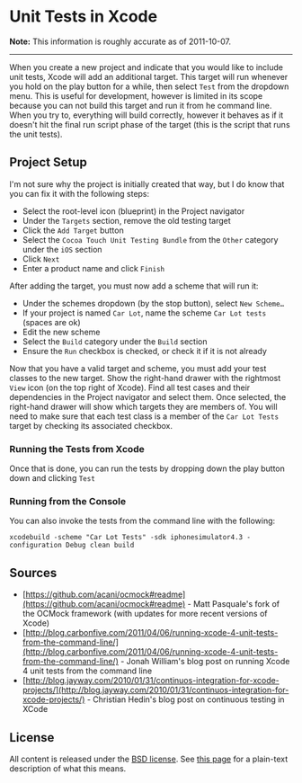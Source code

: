 # Unit Tests in Xcode

**Note:** This information is roughly accurate as of 2011-10-07.

---

When you create a new project and indicate that you would like to include unit tests, Xcode will
add an additional target.  This target will run whenever you hold on the play button for a while,
then select `Test` from the dropdown menu.  This is useful for development, however is limited in 
its scope because you can not build this target and run it from he command line. When you try to,
everything will build correctly, however it behaves as if it doesn't hit the final run script 
phase of the target (this is the script that runs the unit tests).

## Project Setup

I'm not sure why the project is initially created that way, but I do know that you can fix it with 
the following steps:  

* Select the root-level icon (blueprint) in the Project navigator
* Under the `Targets` section, remove the old testing target
* Click the `Add Target` button
* Select the `Cocoa Touch Unit Testing Bundle` from the `Other` category under the `iOS` section
* Click `Next`
* Enter a product name and click `Finish`

After adding the target, you must now add a scheme that will run it:

* Under the schemes dropdown (by the stop button), select `New Scheme…`
* If your project is named `Car Lot`, name the scheme `Car Lot tests` (spaces are ok)
* Edit the new scheme
* Select the `Build` category under the `Build` section
* Ensure the `Run` checkbox is checked, or check it if it is not already

Now that you have a valid target and scheme, you must add your test classes to the new target. 
Show the right-hand drawer with the rightmost `View` icon (on the top right of Xcode).  Find all
test cases and their dependencies in the Project navigator and select them.  Once selected, the 
right-hand drawer will show which targets they are members of.  You will need to make sure that 
each test class is a member of the `Car Lot Tests` target by checking its associated checkbox.

### Running the Tests from Xcode

Once that is done, you can run the tests by dropping down the play button down and clicking `Test`

### Running from the Console

You can also invoke the tests from the command line with the following: 

    xcodebuild -scheme "Car Lot Tests" -sdk iphonesimulator4.3 -configuration Debug clean build

## Sources

* [https://github.com/acani/ocmock#readme](https://github.com/acani/ocmock#readme) - Matt Pasquale's fork of the OCMock framework (with updates for more recent versions of Xcode)
* [http://blog.carbonfive.com/2011/04/06/running-xcode-4-unit-tests-from-the-command-line/](http://blog.carbonfive.com/2011/04/06/running-xcode-4-unit-tests-from-the-command-line/) - Jonah William's blog post on running Xcode 4 unit tests from the command line
* [http://blog.jayway.com/2010/01/31/continuos-integration-for-xcode-projects/](http://blog.jayway.com/2010/01/31/continuos-integration-for-xcode-projects/) - Christian Hedin's blog post on continuous testing in XCode

## License

All content is released under the 
[BSD license](https://github.com/damiancarrillo/iPhone-Testing-Example/blob/master/LICENSE.markdown). 
See [this page](http://www.linfo.org/bsdlicense.html) for a plain-text description of what this means.